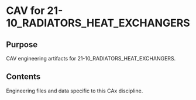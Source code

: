 # CAV for 21-10_RADIATORS_HEAT_EXCHANGERS

## Purpose
CAV engineering artifacts for 21-10_RADIATORS_HEAT_EXCHANGERS.

## Contents
Engineering files and data specific to this CAx discipline.
